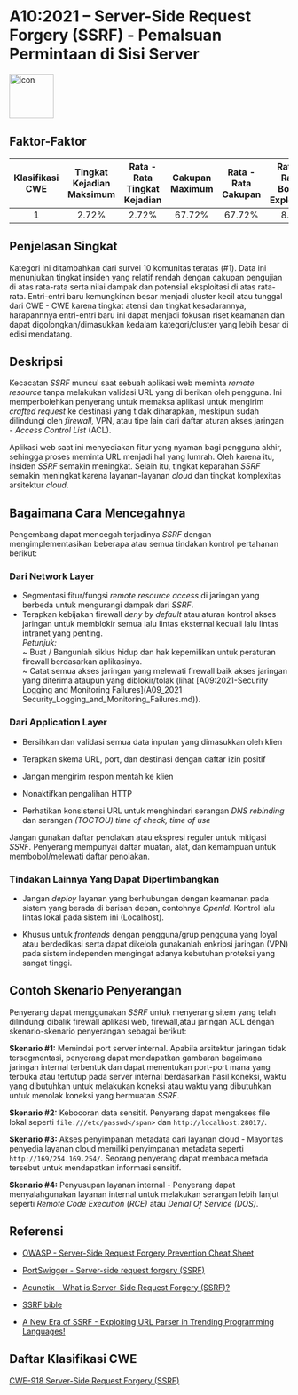 # A10:2021 – Server-Side Request Forgery (SSRF) - Pemalsuan Permintaan di Sisi Server
<img src="https://raw.githubusercontent.com/OWASP/Top10/master/2021/docs/assets/TOP_10_Icons_Final_SSRF.png" alt="icon" height=80px width=80px align="center">

## Faktor-Faktor

| Klasifikasi CWE | Tingkat Kejadian Maksimum | Rata - Rata Tingkat Kejadian  | Cakupan Maximum | Rata - Rata Cakupan | Rata - Rata Bobot Exploitasi | Rata - Rata Bobot Dampak | Total Kejadian | Total CVEs |
|:-------------:|:--------------------:|:--------------------:|:--------------:|:--------------:|:----------------------:|:---------------------:|:-------------------:|:------------:|
| 1           | 2.72%              | 2.72%              | 67.72%       | 67.72%       | 8.28                 | 6.72                | 9,503             | 385        |

## Penjelasan Singkat

Kategori ini ditambahkan dari survei 10 komunitas teratas (#1). Data ini menunjukan tingkat insiden yang relatif rendah dengan cakupan pengujian di atas rata-rata serta
nilai dampak dan potensial eksploitasi di atas rata-rata. Entri-entri baru kemungkinan besar menjadi cluster kecil atau tunggal dari CWE - CWE karena tingkat atensi dan tingkat kesadarannya, harapannnya entri-entri baru ini dapat menjadi fokusan riset keamanan dan dapat digolongkan/dimasukkan kedalam kategori/cluster yang lebih besar di edisi mendatang.

## Deskripsi

Kecacatan _SSRF_ muncul saat sebuah aplikasi web meminta _remote resource_ tanpa melakukan validasi URL yang di berikan oleh pengguna. Ini memperbolehkan penyerang untuk memaksa aplikasi untuk mengirim _crafted request_ ke destinasi yang tidak diharapkan, meskipun sudah dilindungi oleh _firewall_, VPN, atau tipe lain dari daftar aturan akses jaringan - _Access Control List_ (ACL).

Aplikasi web saat ini menyediakan fitur yang nyaman bagi pengguna akhir, sehingga proses meminta URL menjadi hal yang lumrah. Oleh karena itu, insiden _SSRF_ semakin meningkat. Selain itu, tingkat keparahan _SSRF_ semakin meningkat karena layanan-layanan _cloud_ dan tingkat komplexitas arsitektur _cloud_.

## Bagaimana Cara Mencegahnya


Pengembang dapat mencegah terjadinya _SSRF_ dengan mengimplementasikan beberapa atau semua tindakan kontrol pertahanan berikut:

### Dari Network Layer

- Segmentasi fitur/fungsi _remote resource access_ di jaringan yang berbeda untuk mengurangi dampak dari _SSRF_.
- Terapkan kebijakan firewall _deny by default_ atau aturan kontrol akses jaringan untuk memblokir semua lalu lintas eksternal kecuali lalu lintas intranet yang penting.  
  _Petunjuk:_  
  ~ Buat / Bangunlah siklus hidup dan hak kepemilikan untuk peraturan firewall berdasarkan aplikasinya.  
  ~ Catat semua akses jaringan yang melewati firewall baik akses jaringan yang diterima ataupun yang diblokir/tolak (lihat [A09:2021-Security Logging and Monitoring Failures](A09_2021 Security_Logging_and_Monitoring_Failures.md)).  

### Dari Application Layer

- Bersihkan dan validasi semua data inputan yang dimasukkan oleh klien

- Terapkan skema URL, port, dan destinasi dengan daftar izin positif

- Jangan mengirim respon mentah ke klien

- Nonaktifkan pengalihan HTTP

- Perhatikan konsistensi URL untuk menghindari serangan _DNS rebinding_ dan serangan _(TOCTOU) time of check, time of use_

Jangan gunakan daftar penolakan atau ekspresi reguler untuk mitigasi _SSRF_. Penyerang mempunyai daftar muatan, alat, dan kemampuan untuk membobol/melewati daftar penolakan.

### Tindakan Lainnya Yang Dapat Dipertimbangkan

- Jangan _deploy_ layanan yang berhubungan dengan keamanan pada sistem yang berada di barisan depan, contohnya _OpenId_. Kontrol lalu lintas lokal pada sistem ini (Localhost).

- Khusus untuk _frontends_ dengan pengguna/grup pengguna yang loyal atau berdedikasi serta dapat dikelola gunakanlah enkripsi jaringan (VPN) pada sistem independen mengingat adanya kebutuhan proteksi yang sangat tinggi.

## Contoh Skenario Penyerangan

Penyerang dapat menggunakan _SSRF_ untuk menyerang sitem yang telah dilindungi dibalik firewall aplikasi web, firewall,atau jaringan ACL dengan skenario-skenario penyerangan sebagai berikut:

**Skenario #1:** Memindai port server internal. Apabila arsitektur jaringan tidak tersegmentasi, penyerang dapat mendapatkan gambaran bagaimana jaringan internal terbentuk
dan dapat menentukan port-port mana yang terbuka atau tertutup pada server internal berdasarkan hasil koneksi, waktu yang dibutuhkan untuk melakukan koneksi atau waktu yang dibutuhkan untuk menolak koneksi yang bermuatan _SSRF_.

**Skenario #2:** Kebocoran data sensitif. Penyerang dapat mengakses file lokal seperti `file:///etc/passwd</span>` dan `http://localhost:28017/`.

**Skenario #3:** Akses penyimpanan metadata dari layanan cloud - Mayoritas penyedia layanan cloud memiliki penyimpanan metadata seperti `http://169/254.169.254/`.
Seorang penyerang dapat membaca metada tersebut untuk mendapatkan informasi sensitif.

**Skenario #4:** Penyusupan layanan internal - Penyerang dapat menyalahgunakan layanan internal untuk melakukan serangan lebih lanjut seperti _Remote Code Execution (RCE)_ atau _Denial Of Service (DOS)_.

## Referensi

-   [OWASP - Server-Side Request Forgery Prevention Cheat
    Sheet](https://cheatsheetseries.owasp.org/cheatsheets/Server_Side_Request_Forgery_Prevention_Cheat_Sheet.html)

-   [PortSwigger - Server-side request forgery
    (SSRF)](https://portswigger.net/web-security/ssrf)

-   [Acunetix - What is Server-Side Request Forgery
    (SSRF)?](https://www.acunetix.com/blog/articles/server-side-request-forgery-vulnerability/)

-   [SSRF
    bible](https://cheatsheetseries.owasp.org/assets/Server_Side_Request_Forgery_Prevention_Cheat_Sheet_SSRF_Bible.pdf)

-   [A New Era of SSRF - Exploiting URL Parser in Trending Programming
    Languages!](https://www.blackhat.com/docs/us-17/thursday/us-17-Tsai-A-New-Era-Of-SSRF-Exploiting-URL-Parser-In-Trending-Programming-Languages.pdf)

## Daftar Klasifikasi CWE

[CWE-918 Server-Side Request Forgery (SSRF)](https://cwe.mitre.org/data/definitions/918.html)
